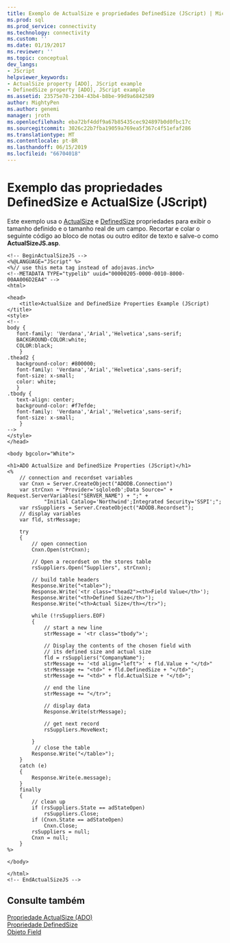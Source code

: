 ```yaml
---
title: Exemplo de ActualSize e propriedades DefinedSize (JScript) | Microsoft Docs
ms.prod: sql
ms.prod_service: connectivity
ms.technology: connectivity
ms.custom: ''
ms.date: 01/19/2017
ms.reviewer: ''
ms.topic: conceptual
dev_langs:
- JScript
helpviewer_keywords:
- ActualSize property [ADO], JScript example
- DefinedSize property [ADO], JScript example
ms.assetid: 23575e70-2304-43b4-b8be-99d9a6842589
author: MightyPen
ms.author: genemi
manager: jroth
ms.openlocfilehash: eba72bf4ddf9a67b85435cec924897b0d0fbc17c
ms.sourcegitcommit: 3026c22b7fba19059a769ea5f367c4f51efaf286
ms.translationtype: MT
ms.contentlocale: pt-BR
ms.lasthandoff: 06/15/2019
ms.locfileid: "66704018"
---
```

# <a name="actualsize-and-definedsize-properties-example-jscript"></a>Exemplo das propriedades DefinedSize e ActualSize (JScript)
Este exemplo usa o [ActualSize](../../../ado/reference/ado-api/actualsize-property-ado.md) e [DefinedSize](../../../ado/reference/ado-api/definedsize-property.md) propriedades para exibir o tamanho definido e o tamanho real de um campo. Recortar e colar o seguinte código ao bloco de notas ou outro editor de texto e salve-o como **ActualSizeJS.asp**.  
  
```  
<!-- BeginActualSizeJS -->  
<%@LANGUAGE="JScript" %>  
<%// use this meta tag instead of adojavas.inc%>  
<!--METADATA TYPE="typelib" uuid="00000205-0000-0010-8000-00AA006D2EA4" -->  
<html>  
  
<head>  
    <title>ActualSize and DefinedSize Properties Example (JScript)</title>  
<style>  
<!--  
body {  
   font-family: 'Verdana','Arial','Helvetica',sans-serif;  
   BACKGROUND-COLOR:white;  
   COLOR:black;  
    }  
.thead2 {  
   background-color: #800000;   
   font-family: 'Verdana','Arial','Helvetica',sans-serif;   
   font-size: x-small;  
   color: white;  
   }  
.tbody {   
   text-align: center;  
   background-color: #f7efde;  
   font-family: 'Verdana','Arial','Helvetica',sans-serif;   
   font-size: x-small;  
    }  
-->  
</style>  
</head>  
  
<body bgcolor="White">  
  
<h1>ADO ActualSize and DefinedSize Properties (JScript)</h1>  
<%  
    // connection and recordset variables  
    var Cnxn = Server.CreateObject("ADODB.Connection")  
    var strCnxn = "Provider='sqloledb';Data Source=" + Request.ServerVariables("SERVER_NAME") + ";" +  
            "Initial Catalog='Northwind';Integrated Security='SSPI';";  
    var rsSuppliers = Server.CreateObject("ADODB.Recordset");  
    // display variables  
    var fld, strMessage;          
  
    try  
    {  
        // open connection  
        Cnxn.Open(strCnxn);  
  
        // Open a recordset on the stores table      
        rsSuppliers.Open("Suppliers", strCnxn);  
  
        // build table headers  
        Response.Write("<table>");  
        Response.Write('<tr class="thead2"><th>Field Value</th>');  
        Response.Write("<th>Defined Size</th>");  
        Response.Write("<th>Actual Size</th></tr>");  
  
        while (!rsSuppliers.EOF)  
        {  
            // start a new line  
            strMessage = '<tr class="tbody">';  
  
            // Display the contents of the chosen field with  
            // its defined size and actual size  
            fld = rsSuppliers("CompanyName");  
            strMessage += '<td align="left">' + fld.Value + "</td>"   
            strMessage += "<td>" + fld.DefinedSize + "</td>";  
            strMessage += "<td>" + fld.ActualSize + "</td>";  
  
            // end the line  
            strMessage += "</tr>";  
  
            // display data  
            Response.Write(strMessage);  
  
            // get next record  
            rsSuppliers.MoveNext;  
  
        }  
         // close the table  
        Response.Write("</table>");  
    }  
    catch (e)  
    {  
        Response.Write(e.message);  
    }  
    finally  
    {  
        // clean up  
        if (rsSuppliers.State == adStateOpen)  
            rsSuppliers.Close;  
        if (Cnxn.State == adStateOpen)  
            Cnxn.Close;  
        rsSuppliers = null;  
        Cnxn = null;  
    }  
%>  
  
</body>  
  
</html>  
<!-- EndActualSizeJS -->  
```  
  
## <a name="see-also"></a>Consulte também  
 [Propriedade ActualSize (ADO)](../../../ado/reference/ado-api/actualsize-property-ado.md)   
 [Propriedade DefinedSize](../../../ado/reference/ado-api/definedsize-property.md)   
 [Objeto Field](../../../ado/reference/ado-api/field-object.md)
